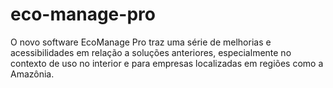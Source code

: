 # eco-manage-pro
O novo software EcoManage Pro traz uma série de melhorias e acessibilidades em relação a soluções anteriores, especialmente no contexto de uso no interior e para empresas localizadas em regiões como a Amazônia.

